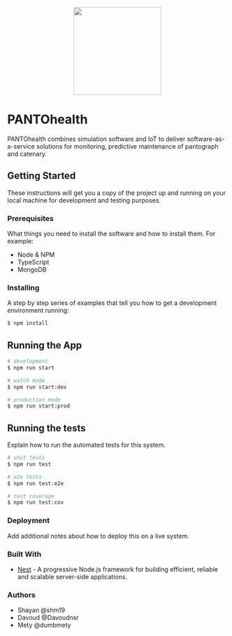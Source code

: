 <div align="center">
  <a href="http://pantohealth.com">
    <img src="https://i.ibb.co/FwNshxh/PANTOhealth-Logo.png" height="200" />
  </a>
</div>

# PANTOhealth

PANTOhealth combines simulation software and IoT to deliver software-as-a-service solutions for monitoring, predictive maintenance of pantograph and catenary.

## Getting Started

These instructions will get you a copy of the project up and running on your local machine for development and testing purposes.

### Prerequisites

What things you need to install the software and how to install them. For example:

- Node & NPM
- TypeScript
- MongoDB

### Installing

A step by step series of examples that tell you how to get a development environment running:

```bash
$ npm install
```

## Running the App

```bash
# development
$ npm run start

# watch mode
$ npm run start:dev

# production mode
$ npm run start:prod
```

## Running the tests

Explain how to run the automated tests for this system.

```bash
# unit tests
$ npm run test

# e2e tests
$ npm run test:e2e

# test coverage
$ npm run test:cov
```

### Deployment

Add additional notes about how to deploy this on a live system.

### Built With

- <u> Nest</u> - A progressive Node.js framework for building efficient, reliable and scalable server-side applications.

### Authors

- Shayan @shm19
- Davoud @Davoudnsr
- Mety @dumbmety

<!-- add structure -->
